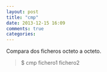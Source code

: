 ```yaml
---
layout: post
title: "cmp"
date: 2013-12-15 16:09
comments: true
categories: 
---
```

Compara dos ficheros octeto a octeto.

>$ cmp fichero1 fichero2

